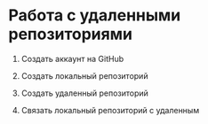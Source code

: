 # Работа с удаленными репозиториями

1. Создать аккаунт на GitHub

2. Создать локальный репозиторий

3. Создать удаленный репозиторий

4. Связать локальный репозиторий с удаленным
